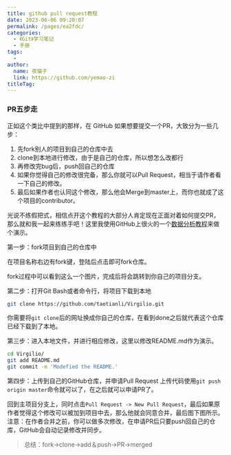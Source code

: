 ```yaml
---
title: github pull request教程
date: 2023-06-06 09:20:07
permalink: /pages/ea2fdc/
categories:
  - 《Git》学习笔记
  - 手册
tags:
  - 
author: 
  name: 夜猫子
  link: https://github.com/yemao-zi
titleTag: 
---
```

### PR五步走

正如这个类比中提到的那样，在 GitHub 如果想要提交一个PR，大致分为一些几步：

1. 先fork别人的项目到自己的仓库中去
2. clone到本地进行修改，由于是自己的仓库，所以想怎么改都行
3. 再修改完bug后，push回自己的仓库
4. 如果你觉得自己的修改很完备，那么你就可以Pull Request，相当于请作者看一下自己的修改。
5. 最后如果作者也认同这个修改，那么他会Merge到master上，而你也就成了这个项目的contributor。

光说不练假把式，相信点开这个教程的大部分人肯定现在正面对着如何提交PR，那么就和我一起来练练手吧！这里我使用GitHub上很火的一个[数据分析教程](https://link.juejin.cn?target=https%3A%2F%2Fgithub.com%2Fclone95%2FVirgilio)来做个演示。

第一步：fork项目到自己的仓库中

在项目名称右边有fork键，登陆后点击即可fork仓库。

fork过程中可以看到这么一个图片，完成后将会跳转到你自己的项目分支。 

第二步：打开Git Bash或者命令行，将项目下载到本地

```bash
git clone https://github.com/taotianli/Virgilio.git
```

你需要将`git clone`后的网址换成你自己的仓库，在看到done之后就代表这个仓库已经下载到了本地。 

第三步：进入本地文件，并进行相应修改，这里以修改README.md作为演示。

```bash
cd Virgilio/
git add README.md
git commit -m 'Modefied the README.'
```

第四步：上传到自己的GitHub仓库，并申请Pull Request 上传代码使用`git push origin master`命令就可以了，在之后就可以申请PR了。

回到主项目分支上，同时点击`Pull Request -> New Pull Request`，最后如果原作者觉得这个修改可以被加到项目中去，那么他就会同意合并，最后图下图所示。 注意：在作者合并之前，你可以做多次修改，在申请PR后只要push回自己的仓库，GitHub会自动记录修改并同步。

> 总结：fork->clone->add＆push->PR->merged